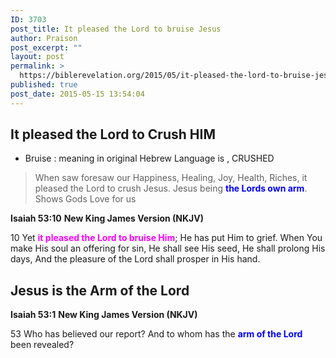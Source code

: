 ```yaml
---
ID: 3703
post_title: It pleased the Lord to bruise Jesus
author: Praison
post_excerpt: ""
layout: post
permalink: >
  https://biblerevelation.org/2015/05/it-pleased-the-lord-to-bruise-jesus/
published: true
post_date: 2015-05-15 13:54:04
---
```

<h2>It pleased the Lord to Crush HIM</h2>
<ul>
	<li>Bruise : meaning in original Hebrew Language is , CRUSHED</li>
</ul>
<blockquote>When saw foresaw our Happiness, Healing, Joy, Health, Riches, it pleased the Lord to crush Jesus. Jesus being <strong><span style="color: #0000ff;">the Lords own arm</span></strong>. Shows Gods Love for us</blockquote>
<strong>Isaiah 53:10</strong>
<strong> New King James Version (NKJV)</strong>

10 Yet <span style="color: #ff00ff;"><strong>it pleased the Lord to bruise Him</strong></span>;
He has put Him to grief.
When You make His soul an offering for sin,
He shall see His seed, He shall prolong His days,
And the pleasure of the Lord shall prosper in His hand.
<h2>Jesus is the Arm of the Lord</h2>
<strong>Isaiah 53:1</strong>
<strong> New King James Version (NKJV)</strong>

53 Who has believed our report?
And to whom has the <span style="color: #0000ff;"><strong>arm of the Lord</strong></span> been revealed?

&nbsp;